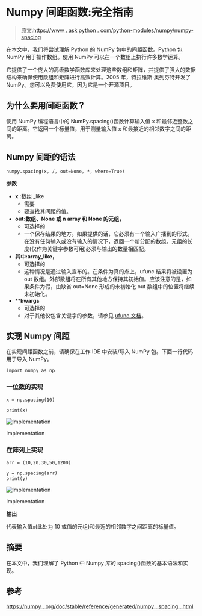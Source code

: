 # Numpy 间距函数:完全指南

> 原文:[https://www . ask python . com/python-modules/numpy/numpy-spacing](https://www.askpython.com/python-modules/numpy/numpy-spacing)

在本文中，我们将尝试理解 Python 的 NumPy 包中的间距函数。Python 包 NumPy 用于操作数组。使用 NumPy 可以在一个数组上执行许多数学运算。

它提供了一个庞大的高级数学函数库来处理这些数组和矩阵，并提供了强大的数据结构来确保使用数组和矩阵进行高效计算。2005 年，特拉维斯·奥列芬特开发了 NumPy。您可以免费使用它，因为它是一个开源项目。

## 为什么要用间距函数？

使用 NumPy 编程语言中的 NumPy.spacing()函数计算输入值 x 和最邻近整数之间的距离。它返回一个标量值，用于测量输入值 x 和最接近的相邻数字之间的距离。

## Numpy 间距的语法

```
numpy.spacing(x, /, out=None, *, where=True)

```

**参数**

*   **x** :数组 _like
    *   需要
    *   要查找其间距的值。
*   **out:数组、None 或 n array 和 None 的元组，**
    *   可选择的
    *   一个保存结果的地方。如果提供的话，它必须有一个输入广播到的形式。在没有任何输入或没有输入的情况下，返回一个新分配的数组。元组的长度(仅作为关键字参数可用)必须与输出的数量相匹配。
*   **其中:array_like，**
    *   可选择的
    *   这种情况是通过输入宣布的。在条件为真的点上，ufunc 结果将被设置为 out 数组。外部数组将在所有其他地方保持其初始值。应该注意的是，如果条件为假，由缺省 out=None 形成的未初始化 out 数组中的位置将继续未初始化。
*   ****kwargs**
    *   可选择的
    *   对于其他仅包含关键字的参数，请参见 [ufunc 文档](https://numpy.org/doc/stable/reference/ufuncs.html#ufuncs-kwargs)。

## 实现 Numpy 间距

在实现间距函数之前，请确保在工作 IDE 中安装/导入 NumPy 包。下面一行代码用于导入 NumPy。

```
import numpy as np

```

### 一位数的实现

```
x = np.spacing(10)

print(x)

```

![Implementation](../Images/0442f847db331ece665fe09db3782440.png)

Implementation

### 在阵列上实现

```
arr = (10,20,30,50,1200)

y = np.spacing(arr)
print(y)

```

![Implementation](../Images/7c2044fc3342fca11f61aa6655046608.png)

Implementation

**输出**

代表输入值`x`(此处为 10 或值的元组)和最近的相邻数字之间距离的标量值。

## 摘要

在本文中，我们理解了 Python 中 Numpy 库的 spacing()函数的基本语法和实现。

## 参考

[https://numpy . org/doc/stable/reference/generated/numpy . spacing . html](https://numpy.org/doc/stable/reference/generated/numpy.spacing.html)